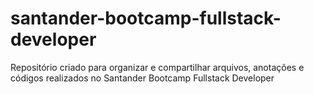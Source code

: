 # santander-bootcamp-fullstack-developer
Repositório criado para organizar e compartilhar arquivos, anotações e códigos realizados no Santander Bootcamp Fullstack Developer
